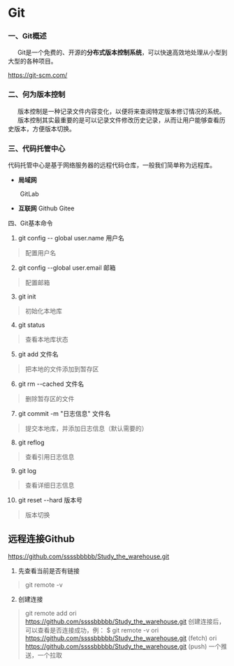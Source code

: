 # Git

### 一、Git概述
&ensp; &ensp; Git是一个免费的、开源的**分布式版本控制系统**，可以快速高效地处理从小型到大型的各种项目。

https://git-scm.com/



### 二、何为版本控制
&ensp; &ensp; 版本控制是一种记录文件内容变化，以便将来查阅特定版本修订情况的系统。
&ensp; &ensp; 版本控制其实最重要的是可以记录文件修改历史记录，从而让用户能够查看历史版本，方便版本切换。



### 三、代码托管中心
代码托管中心是基于网络服务器的远程代码仓库，一般我们简单称为远程库。
- **局域网**
	
	​    GitLab
	
- **互联网**
	    Github
	    Gitee



四、Git基本命令

1. git config -- global user.name 用户名
> 配置用户名

2. git config --global user.email 邮箱
> 配置邮箱

3. git init
> 初始化本地库

4. git status
> 查看本地库状态

5. git add 文件名
> 把本地的文件添加到暂存区

6. git rm --cached 文件名
> 删除暂存区的文件

7. git commit -m "日志信息" 文件名
> 提交本地库，并添加日志信息（默认需要的）

8. git reflog
> 查看引用日志信息

9. git log
> 查看详细日志信息

10. git reset --hard 版本号
> 版本切换

## 远程连接Github
https://github.com/ssssbbbbb/Study_the_warehouse.git

1. 先查看当前是否有链接
> git remote -v
2. 创建连接
> git remote add ori https://github.com/ssssbbbbb/Study_the_warehouse.git
> 创建连接后，可以查看是否连接成功，例：
> $ git remote -v
> ori     https://github.com/ssssbbbbb/Study_the_warehouse.git (fetch)
> ori     https://github.com/ssssbbbbb/Study_the_warehouse.git (push)
> 一个推送，一个拉取



